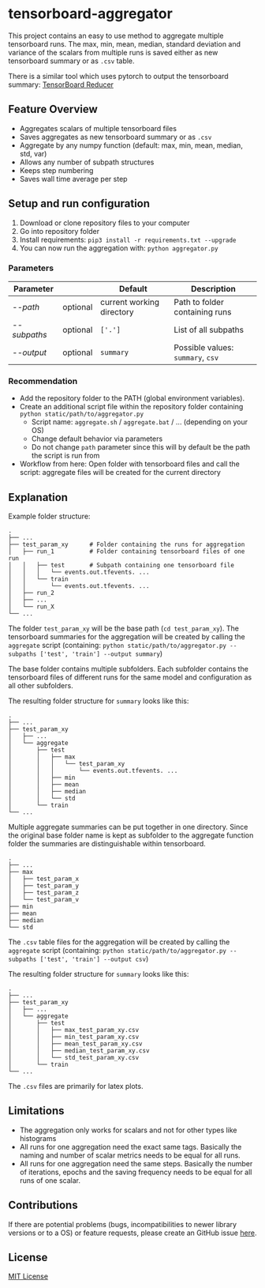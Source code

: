 # tensorboard-aggregator

This project contains an easy to use method to aggregate multiple tensorboard runs. The max, min, mean, median, standard deviation and variance of the scalars from multiple runs is saved either as new tensorboard summary or as `.csv` table.

There is a similar tool which uses pytorch to output the tensorboard summary: [TensorBoard Reducer](https://github.com/janosh/tensorboard-reducer)

## Feature Overview

- Aggregates scalars of multiple tensorboard files
- Saves aggregates as new tensorboard summary or as `.csv`
- Aggregate by any numpy function (default: max, min, mean, median, std, var)
- Allows any number of subpath structures
- Keeps step numbering
- Saves wall time average per step

## Setup and run configuration

1. Download or clone repository files to your computer
1. Go into repository folder
1. Install requirements: `pip3 install -r requirements.txt --upgrade`
1. You can now run the aggregation with: `python aggregator.py`

### Parameters

| Parameter    |          | Default                   | Description |
| ------------ | -------- | ------------------------- | ----------- |
| _--path_     | optional | current working directory | Path to folder containing runs |
| _--subpaths_ | optional | `['.']`       | List of all subpaths |
| _--output_   | optional | `summary`                 | Possible values: `summary`, `csv` |

### Recommendation

- Add the repository folder to the PATH (global environment variables).
- Create an additional script file within the repository folder containing `python static/path/to/aggregator.py` 
    - Script name: `aggregate.sh` / `aggregate.bat` / ... (depending on your OS)
    - Change default behavior via parameters
    - Do not change `path` parameter since this will by default be the path the script is run from
- Workflow from here: Open folder with tensorboard files and call the script: aggregate files will be created for the current directory

## Explanation

Example folder structure:

    .
    ├── ...
    ├── test_param_xy      # Folder containing the runs for aggregation
    │   ├── run_1          # Folder containing tensorboard files of one run
    │   │   ├── test       # Subpath containing one tensorboard file
    │   │   │   └── events.out.tfevents. ...
    │   │   └── train   
    │   │       └── events.out.tfevents. ...
    │   ├── run_2
    │   ├── ...
    │   └── run_X
    └── ...

The folder `test_param_xy` will be the base path (`cd test_param_xy`).
The tensorboard summaries for the aggregation will be created by calling the `aggregate` script (containing: `python static/path/to/aggregator.py --subpaths ['test', 'train'] --output summary`)

The base folder contains multiple subfolders. Each subfolder contains the tensorboard files of different runs for the same model and configuration as all other subfolders.

The resulting folder structure for `summary` looks like this:

    .
    ├── ...
    ├── test_param_xy
    │   ├── ...
    │   └── aggregate
    │       ├── test
    │       │   ├── max
    │       │   │   └── test_param_xy 
    │       │   │       └── events.out.tfevents. ...
    │       │   ├── min
    │       │   ├── mean
    │       │   ├── median
    │       │   └── std    
    │       └── train
    └── ...

Multiple aggregate summaries can be put together in one directory.
Since the original base folder name is kept as subfolder to the aggregate function folder the summaries are distinguishable within tensorboard.

    .
    ├── ...
    ├── max
    │   ├── test_param_x
    │   ├── test_param_y
    │   ├── test_param_z
    │   └── test_param_v 
    ├── min
    ├── mean
    ├── median
    └── std   


The `.csv` table files for the aggregation will be created by calling the `aggregate` script (containing: `python static/path/to/aggregator.py --subpaths ['test', 'train'] --output csv`)

The resulting folder structure for `summary` looks like this:

    .
    ├── ...
    ├── test_param_xy
    │   ├── ...
    │   └── aggregate
    │       ├── test
    │       │   ├── max_test_param_xy.csv
    │       │   ├── min_test_param_xy.csv
    │       │   ├── mean_test_param_xy.csv
    │       │   ├── median_test_param_xy.csv
    │       │   └── std_test_param_xy.csv
    │       └── train
    └── ...

The `.csv` files are primarily for latex plots.

## Limitations

- The aggregation only works for scalars and not for other types like histograms 
- All runs for one aggregation need the exact same tags. Basically the naming and number of scalar metrics needs to be equal for all runs.
- All runs for one aggregation need the same steps. Basically the number of iterations, epochs and the saving frequency needs to be equal for all runs of one scalar.

## Contributions

If there are potential problems (bugs, incompatibilities to newer library versions or to a OS) or feature requests, please create an GitHub issue [here](https://github.com/Spenhouet/tensorboard-aggregator/issues). 

## License

[MIT License](LICENSE)
